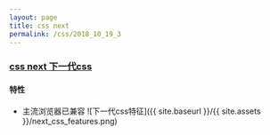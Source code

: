 ```yaml
---
layout: page
title: css next
permalink: /css/2018_10_19_3
---
```


### [css next 下一代css](http://cssnext.io/)

#### 特性
- 主流浏览器已兼容
![下一代css特征]({{ site.baseurl }}/{{ site.assets }}/next_css_features.png)
